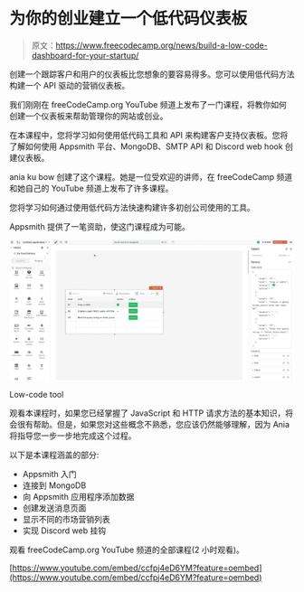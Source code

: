 # 为你的创业建立一个低代码仪表板

> 原文：<https://www.freecodecamp.org/news/build-a-low-code-dashboard-for-your-startup/>

创建一个跟踪客户和用户的仪表板比您想象的要容易得多。您可以使用低代码方法构建一个 API 驱动的营销仪表板。

我们刚刚在 freeCodeCamp.org YouTube 频道上发布了一门课程，将教你如何创建一个仪表板来帮助管理你的网站或创业。

在本课程中，您将学习如何使用低代码工具和 API 来构建客户支持仪表板。您将了解如何使用 Appsmith 平台、MongoDB、SMTP API 和 Discord web hook 创建仪表板。

ania ku bow 创建了这个课程。她是一位受欢迎的讲师，在 freeCodeCamp 频道和她自己的 YouTube 频道上发布了许多课程。

您将学习如何通过使用低代码方法快速构建许多初创公司使用的工具。

Appsmith 提供了一笔资助，使这门课程成为可能。

![image-60](img/8287c000cd50edb53eaed79fdbed784f.png)

Low-code tool

观看本课程时，如果您已经掌握了 JavaScript 和 HTTP 请求方法的基本知识，将会很有帮助。但是，如果您对这些概念不熟悉，您应该仍然能够理解，因为 Ania 将指导您一步一步地完成这个过程。

以下是本课程涵盖的部分:

*   Appsmith 入门
*   连接到 MongoDB
*   向 Appsmith 应用程序添加数据
*   创建发送消息页面
*   显示不同的市场营销列表
*   实现 Discord web 挂钩

观看 freeCodeCamp.org YouTube 频道的全部课程(2 小时观看)。

[https://www.youtube.com/embed/ccfpj4eD6YM?feature=oembed](https://www.youtube.com/embed/ccfpj4eD6YM?feature=oembed)